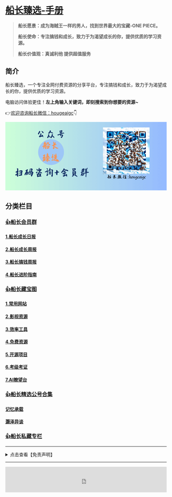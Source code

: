 # [船长臻选-手册](/README.md)

> **船长愿景：成为海贼王一样的男人，找到世界最大的宝藏-ONE PIECE。**
> 
> **船长使命：专注搞钱和成长，致力于为渴望成长的你，提供优质的学习资源。**
>
> **船长价值观：真诚利他 提供超值服务**

## 简介

船长臻选，一个专注全网付费资源的分享平台，专注搞钱和成长，致力于为渴望成长的你，提供优质的学习资源。

电脑访问体验更佳！**左上角输入关键词，即刻搜索到你想要的资源~**

<!-- <details>
  <summary>👉<u>防失联请关注公众号：船长臻选</u>👇</summary>
 <p> <img src="/media/intro_gzh.png" alt="" width="863" data-width="863" data-height="670"></p>
</details>

<details>
  <summary>👉<u>欢迎咨询船长微信：hougeaigc</u>👇</summary>
 <p> <img src="/media/intro_weixin.png" alt="" width="863" data-width="863" data-height="670"></p>
</details> -->

<!-- 👉<u>防失联请关注公众号：船长臻选</u>👇
<p> <img src="/media/intro_gzh.png" alt="" width="863" data-width="863" data-height="670"></p> -->

👉<u>欢迎咨询船长微信：hougeaigc</u>👇
<p> <img src="/media/intro_weixin.png" alt="" width="863" data-width="863" data-height="670"></p>

## 分类栏目

### [👍**船长会员群**](data/group.md)

#### [1.船长成长日报](data/group/ff_daily.md)

#### [2.船长成长周报](data/group/ff_weekly.md)

#### [3.船长搞钱周报](data/group/gq_weekly.md)

#### [4.船长进阶指南](data/group/ff_course.md)

### [👍**船长藏宝图**](data/resource.md)

#### [1.常用网站](data/resource/01.常用网站.md)

#### [2.影视资源](data/resource/02.影视资源.md)

#### [3.效率工具](data/resource/03.效率工具.md)

#### [4.免费资源](data/resource/04.免费资源.md)

#### [5.开源项目](data/resource/05.开源项目.md)

#### [6.考级考证](data/resource/06.考级考证.md)

#### [7.AI瞭望台](data/resource/07.AI瞭望台.md)

### [👍**船长精选公号合集**](data/gzh.md)

#### [记忆承载](/data/gzh/记忆承载.md)

#### [灏泽异谈](/data/gzh/灏泽异谈.md)

### [👍**船长私藏专栏**](data/ff_column.md)

***

<details>
  <summary>点击查看【免责声明】</summary>
  <p> 本站为个人博客，博客所发布的一切破解软件、补丁、注册机和注册信息及软件的文章仅限用于学习和研究目的；<br>不得将上述内容用于商业或者非法用途，否则，一切后果请用户自负。<br>本站所有内容均来自网络，版权争议与本站无关，您必须在下载后的24个小时之内，从您的电脑中彻底删除上述内容，如有需要，请去软件官网下载正版。<br>访问和下载本站内容，说明您已同意上述条款。<br>本站为非盈利性站点，不贩卖软件，不会收取任何费用，所有内容不作为商业行为。 </p></details>

***

<iframe src="https://cn.widgetstore.net/view/index.html?q=5b049cc8622189440f31d6307d40e568.33c5161d66b47cd805fdc9d34d4f90b3" frameborder="0" sandbox="allow-scripts allow-popups allow-top-navigation-by-user-activation allow-forms allow-same-origin allow-storage-access-by-user-activation allow-popups-to-escape-sandbox" allowfullscreen="" style="width: 100%; height: 80px; border-radius: 1px; pointer-events: auto; background-color: white;"></iframe>


